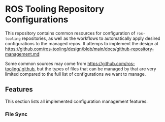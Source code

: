 # ROS Tooling Repository Configurations

This repository contains common resources for configuration of `ros-tooling` repositories, as well as the workflows to automatically apply desired configurations to the managed repos.
It attemps to implement the design at https://github.com/ros-tooling/design/blob/main/docs/github-repository-management.md

Some common sources may come from https://github.com/ros-tooling/.github, but the types of files that can be managed by that are very limited compared to the full list of configurations we want to manage.

## Features

This section lists all implemented configuration management features.

### File Sync
